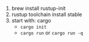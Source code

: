 1. brew install rustup-init
2. rustup toolchain install stable
3. start with: cargo
    * `cargo init`
    * `cargo run` or `cargo run -q`  